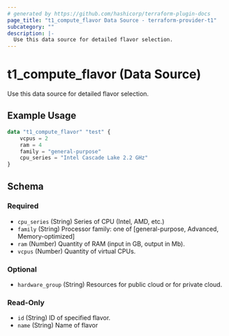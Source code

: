 ```yaml
---
# generated by https://github.com/hashicorp/terraform-plugin-docs
page_title: "t1_compute_flavor Data Source - terraform-provider-t1"
subcategory: ""
description: |-
  Use this data source for detailed flavor selection.
---
```


# t1_compute_flavor (Data Source)

Use this data source for detailed flavor selection.

## Example Usage

```terraform
data "t1_compute_flavor" "test" {
	vcpus = 2
	ram = 4
	family = "general-purpose"
	cpu_series = "Intel Cascade Lake 2.2 GHz"
}
```

<!-- schema generated by tfplugindocs -->
## Schema

### Required

- `cpu_series` (String) Series of CPU (Intel, AMD, etc.)
- `family` (String) Processor family: one of [general-purpose, Advanced, Memory-optimized]
- `ram` (Number) Quantity of RAM (input in GB, output in Mb).
- `vcpus` (Number) Quantity of virtual CPUs.

### Optional

- `hardware_group` (String) Resources for public cloud or for private cloud.

### Read-Only

- `id` (String) ID of specified flavor.
- `name` (String) Name of flavor
